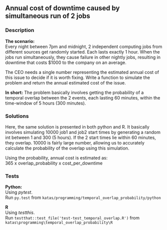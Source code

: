 ## Annual cost of downtime caused by simultaneous run of 2 jobs

### Description
**The scenario:**  
Every night between 7pm and midnight, 2 independent computing jobs from different sources
get randomly started. Each lasts exactly 1 hour. When the jobs run simultaneously, they 
cause failure in other nightly jobs, resulting in downtime that costs $1000 to the company
on an average.

The CEO needs a single number representing the estimated annual cost of this issue to decide
if it is worth fixing. Write a function to simulate the problem and return the annual 
estimated cost of the issue.

**In short:**
The problem basically involves getting the probability of a temporal overlap between the 2 
events, each lasting 60 minutes, within the time-window of 5 hours (300 minutes).


### Solutions
Here, the same solution is presented in both python and R. It basically involves simulating 10000
job1 and job2 start times by generating a random int between 1 and 300 (5 hours). If the 2 start 
times lie within 60 minutes, they overlap. 10000 is fairly large number, allowing us to accurately 
calculate the probability of the overlap using this simulation.

Using the probability, annual cost is estimated as:  
365 x overlap_probability x cost_per_downtime 


### Tests
**Python:**   
Using _pytest_.  
Run `py.test` from `katas/programming/temporal_overlap_probability/python`

**R**  
Using _testthis_.  
Run `testthat::test_file('test-test_temporal_overlap.R')` from `katas\programming\temporal_overlap_probability\R`